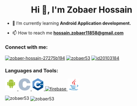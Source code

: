 <h1 align="center">Hi 👋, I'm Zobaer Hossain</h1>

- 🌱 I’m currently learning **Android Application development.**

- 📫 How to reach me **hossain.zobaer11858@gmail.com**

<h3 align="left">Connect with me:</h3>
<p align="left">
<a href="https://linkedin.com/in/zobaer-hossain-27275b194" target="blank"><img align="center" src="https://img.icons8.com/cute-clipart/64/000000/linkedin.png" alt="zobaer-hossain-27275b194" height="30" width="40" /></a>
<a href="https://www.facebook.com/zobaer53" target="blank"><img align="center"  src="https://img.icons8.com/cute-clipart/64/000000/facebook-new.png" alt="zobaer53" height="30" width="40" /></a>
<a href="https://www.hackerrank.com/id20103184" target="blank"><img align="center" src="https://upload.wikimedia.org/wikipedia/commons/4/40/HackerRank_Icon-1000px.png" alt="id20103184" height="30" width="40" /></a>
</p>

<h3 align="left">Languages and Tools:</h3>
<p align="left"> <a href="https://developer.android.com" target="_blank"> <img src="https://raw.githubusercontent.com/devicons/devicon/master/icons/android/android-original-wordmark.svg" alt="android" width="40" height="40"/> </a> <a href="https://www.cprogramming.com/" target="_blank"> <img src="https://raw.githubusercontent.com/devicons/devicon/master/icons/c/c-original.svg" alt="c" width="40" height="40"/> </a> <a href="https://www.w3schools.com/cpp/" target="_blank"> <img src="https://raw.githubusercontent.com/devicons/devicon/master/icons/cplusplus/cplusplus-original.svg" alt="cplusplus" width="40" height="40"/> </a> <a href="https://firebase.google.com/" target="_blank"> <img src="https://www.vectorlogo.zone/logos/firebase/firebase-icon.svg" alt="firebase" width="40" height="40"/> </a> <a href="https://www.java.com" target="_blank"> <img src="https://raw.githubusercontent.com/devicons/devicon/master/icons/java/java-original.svg" alt="java" width="40" height="40"/> </a> </p>

<p><img align="left" src="https://github-readme-stats.vercel.app/api/top-langs?username=zobaer53&show_icons=true&theme=dark&locale=en&layout=compact" alt="zobaer53" /></p>

<p>&nbsp;<img align="center" src="https://github-readme-stats.vercel.app/api?username=zobaer53&show_icons=true&theme=dark&locale=en" alt="zobaer53" /></p>

